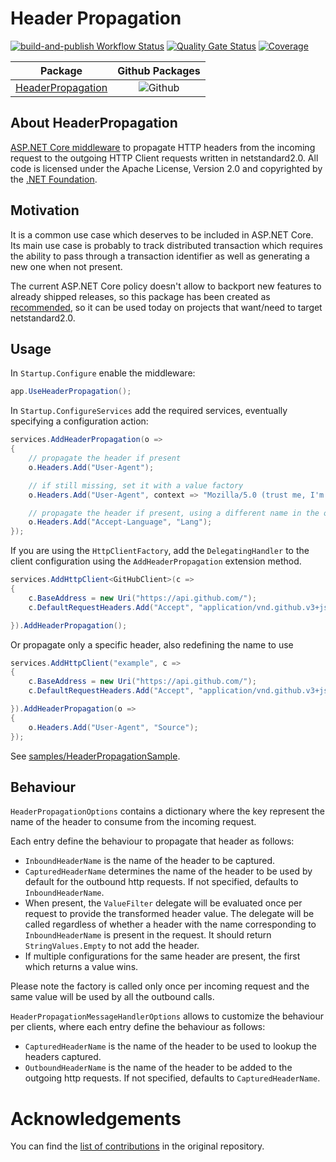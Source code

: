 # Header Propagation

[![build-and-publish Workflow Status](https://github.com/warrenbrasil/core-header-propagation/actions/workflows/build-and-publish.yml/badge.svg?branch=master)](https://github.com/warrenbrasil/core-header-propagation/actions/workflows/build-and-publish.yml?branch=master) [![Quality Gate Status](https://sonarqube.dev.warren.com.br:8443/api/project_badges/measure?project=warrenbrasil_core-header-propagation_AYJaSjZGdvQdQBWqXVCf&metric=alert_status&token=squ_c1e3c94ec1c1d5dcfd8fd474da12b41072864bfd)](https://sonarqube.dev.warren.com.br:8443/dashboard?id=warrenbrasil_core-header-propagation_AYJaSjZGdvQdQBWqXVCf) [![Coverage](https://sonarqube.dev.warren.com.br:8443/api/project_badges/measure?project=warrenbrasil_core-header-propagation_AYJaSjZGdvQdQBWqXVCf&metric=coverage&token=squ_c1e3c94ec1c1d5dcfd8fd474da12b41072864bfd)](https://sonarqube.dev.warren.com.br:8443/dashboard?id=warrenbrasil_core-header-propagation_AYJaSjZGdvQdQBWqXVCf)

|                                            Package                                            |                      Github Packages                       |
| :-------------------------------------------------------------------------------------------: | :--------------------------------------------------------: |
| [HeaderPropagation](https://github.com/warrenbrasil/core-header-propagation/packages/1367513) | ![Github](https://img.shields.io/badge/github-v4.0.0-blue) |

## About HeaderPropagation

[ASP.NET Core middleware](https://github.com/dotnet/aspnetcore/tree/main/src/Middleware/HeaderPropagation) to propagate HTTP headers from the incoming request to the outgoing HTTP Client requests written in netstandard2.0.
All code is licensed under the Apache License, Version 2.0 and copyrighted by the [.NET Foundation](https://dotnetfoundation.org/).

## Motivation

It is a common use case which deserves to be included in ASP.NET Core.
Its main use case is probably to track distributed transaction which requires the ability to pass through a transaction identifier as well as generating a new one when not present.

The current ASP.NET Core policy doesn't allow to backport new features to already shipped releases, so this package has been created as [recommended](https://github.com/aspnet/AspNetCore/pull/7921#issuecomment-479717164), so it can be used today on projects that want/need to target netstandard2.0.

## Usage

In `Startup.Configure` enable the middleware:

```csharp
app.UseHeaderPropagation();
```

In `Startup.ConfigureServices` add the required services, eventually specifying a configuration action:

```csharp
services.AddHeaderPropagation(o =>
{
    // propagate the header if present
    o.Headers.Add("User-Agent");

    // if still missing, set it with a value factory
    o.Headers.Add("User-Agent", context => "Mozilla/5.0 (trust me, I'm really Mozilla!)");

    // propagate the header if present, using a different name in the outbound request
    o.Headers.Add("Accept-Language", "Lang");
});
```

If you are using the `HttpClientFactory`, add the `DelegatingHandler` to the client configuration using the `AddHeaderPropagation` extension method.

```csharp
services.AddHttpClient<GitHubClient>(c =>
{
    c.BaseAddress = new Uri("https://api.github.com/");
    c.DefaultRequestHeaders.Add("Accept", "application/vnd.github.v3+json");

}).AddHeaderPropagation();
```

Or propagate only a specific header, also redefining the name to use

```csharp
services.AddHttpClient("example", c =>
{
    c.BaseAddress = new Uri("https://api.github.com/");
    c.DefaultRequestHeaders.Add("Accept", "application/vnd.github.v3+json");

}).AddHeaderPropagation(o =>
{
    o.Headers.Add("User-Agent", "Source");
});
```

See [samples/HeaderPropagationSample](samples/HeaderPropagationSample).

## Behaviour

`HeaderPropagationOptions` contains a dictionary where the key represent the name of the header to consume from the incoming request.

Each entry define the behaviour to propagate that header as follows:

- `InboundHeaderName` is the name of the header to be captured.
- `CapturedHeaderName` determines the name of the header to be used by default for the outbound http requests. If not specified, defaults to `InboundHeaderName`.
- When present, the `ValueFilter` delegate will be evaluated once per request to provide the transformed
  header value. The delegate will be called regardless of whether a header with the name corresponding to `InboundHeaderName` is present in the request. It should return `StringValues.Empty` to not add the header.
- If multiple configurations for the same header are present, the first which returns a value wins.

Please note the factory is called only once per incoming request and the same value will be used by all the
outbound calls.

`HeaderPropagationMessageHandlerOptions` allows to customize the behaviour per clients, where each entry define the behaviour as follows:

- `CapturedHeaderName` is the name of the header to be used to lookup the headers captured.
- `OutboundHeaderName` is the name of the header to be added to the outgoing http requests. If not specified, defaults to `CapturedHeaderName`.

# Acknowledgements

You can find the [list of contributions](https://github.com/aspnet/AspNetCore/commits/master/src/Middleware/HeaderPropagation) in the original repository.
